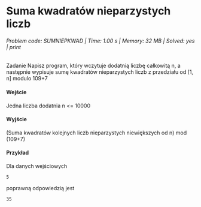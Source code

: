 # Suma kwadratów nieparzystych liczb
###### Problem code: SUMNIEPKWAD \| Time: 1.00 s \| Memory: 32 MB \| Solved: yes \| print

Zadanie
Napisz program, który wczytuje dodatnią liczbę całkowitą n, a następnie wypisuje sumę kwadratów nieparzystych liczb z przedziału od [1, n] modulo 109+7

#### Wejście
Jedna liczba dodatnia n <= 10000

#### Wyjście
(Suma kwadratów kolejnych liczb nieparzystych niewiększych od n) mod (109+7)

#### Przykład
Dla danych wejściowych

```
5
```
poprawną odpowiedzią jest
```
35
```
